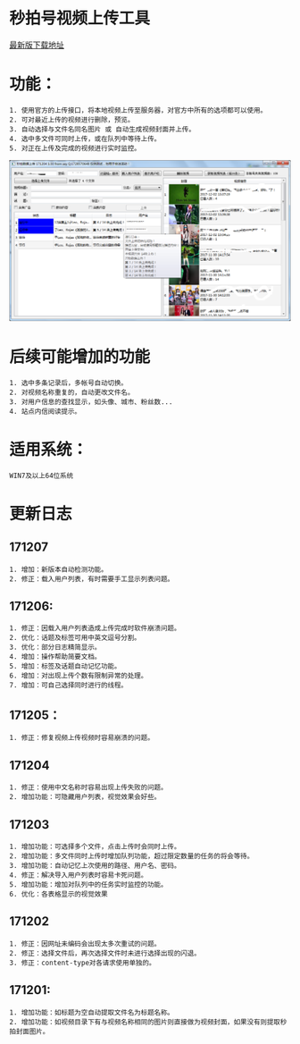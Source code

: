 秒拍号视频上传工具  
=====
[最新版下载地址](https://pan.baidu.com/s/1eRR2PSA#list/path=%2F)  
# 功能：
	1. 使用官方的上传接口，将本地视频上传至服务器，对官方中所有的选项都可以使用。
	2. 可对最近上传的视频进行删除，预览。  
	3. 自动选择与文件名同名图片 或 自动生成视频封面并上传。  
	4. 选中多文件可同时上传，或在队列中等待上传。  
	5. 对正在上传及完成的视频进行实时监控。
<img src="image/sample.png"/></br>
# 后续可能增加的功能  
    1. 选中多条记录后，多帐号自动切换。  
    2. 对视频名称重复的，自动更改文件名。
    3. 对用户信息的查找显示，如头像、城市、粉丝数...
    4. 站点内信阅读提示。
# 适用系统：
`WIN7及以上64位系统`
# 更新日志
## 171207  
    1. 增加：新版本自动检测功能。
    2. 修正：载入用户列表，有时需要手工显示列表问题。

## 171206:
    1. 修正：因载入用户列表造成上传完成时软件崩溃问题。
    2. 优化：话题及标签可用中英文逗号分割。
    3. 优化：部分日志精简显示。
    4. 增加：操作帮助简要文档。
    5. 增加：标签及话题自动记忆功能。
    6. 增加：对出现上传个数有限制异常的处理。
    7. 增加：可自己选择同时进行的线程。

## 171205：
    1. 修正：修复视频上传视频时容易崩溃的问题。

## 171204
    1. 修正：使用中文名称时容易出现上传失败的问题。
    2. 增加功能：可隐藏用户列表，视觉效果会好些。

## 171203
    1. 增加功能：可选择多个文件，点击上传时会同时上传。
    2. 增加功能：多文件同时上传时增加队列功能，超过限定数量的任务的将会等待。
    3. 增加功能：自动记忆上次使用的路径、用户名、密码。
    4. 修正：解决导入用户列表时容易卡死问题。
    5. 增加功能：增加对队列中的任务实时监控的功能。
    6. 优化：各表格显示的视觉效果

## 171202  
    1. 修正：因网址未编码会出现太多次重试的问题。  
    2. 修正：选择文件后，再次选择文件时未进行选择出现的闪退。
    3. 修正：content-type对各请求使用单独的。   

## 171201:
    1. 增加功能：如标题为空自动提取文件名为标题名称。
    2. 增加功能：如视频目录下有与视频名称相同的图片则直接做为视频封面，如果没有则提取秒拍封面图片。

